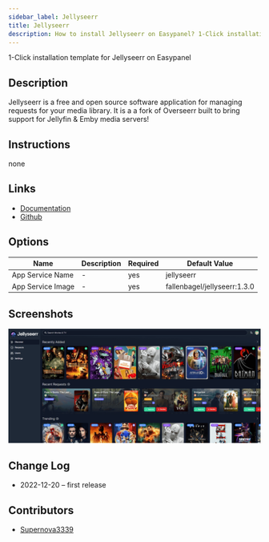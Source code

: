 ```yaml
---
sidebar_label: Jellyseerr
title: Jellyseerr
description: How to install Jellyseerr on Easypanel? 1-Click installation template for Jellyseerr on Easypanel
---
```


<!-- generated -->

1-Click installation template for Jellyseerr on Easypanel

## Description

Jellyseerr is a free and open source software application for managing requests for your media library. It is a a fork of Overseerr built to bring support for Jellyfin &amp; Emby media servers!

## Instructions

none

## Links

- [Documentation](https://github.com/Fallenbagel/jellyseerr/tree/develop/docs)
- [Github](https://github.com/Fallenbagel/jellyseerr)

## Options

Name | Description | Required | Default Value
-|-|-|-
App Service Name | - | yes | jellyseerr
App Service Image | - | yes | fallenbagel/jellyseerr:1.3.0

## Screenshots

![Jellyseerr Screenshot](./assets/screenshot.png)

## Change Log

- 2022-12-20 – first release

## Contributors

- [Supernova3339](https://github.com/Supernova3339)
